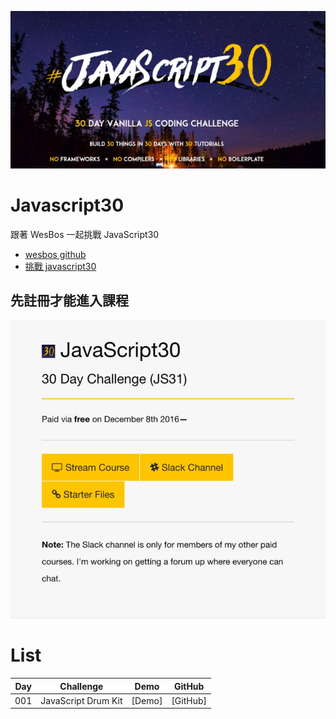 ![javascript30](images/javascript30_banner.jpg)

# Javascript30
跟著 WesBos 一起挑戰 JavaScript30

* [wesbos github](https://github.com/wesbos/JavaScript30)
* [挑戰 javascript30](https://javascript30.com/)

## 先註冊才能進入課程
![stream course](images/challenge_course.jpg)

# List
| Day | Challenge | Demo | GitHub |
|-----|-----------|------|--------|
| 001 | JavaScript Drum Kit | [Demo]| [GitHub]